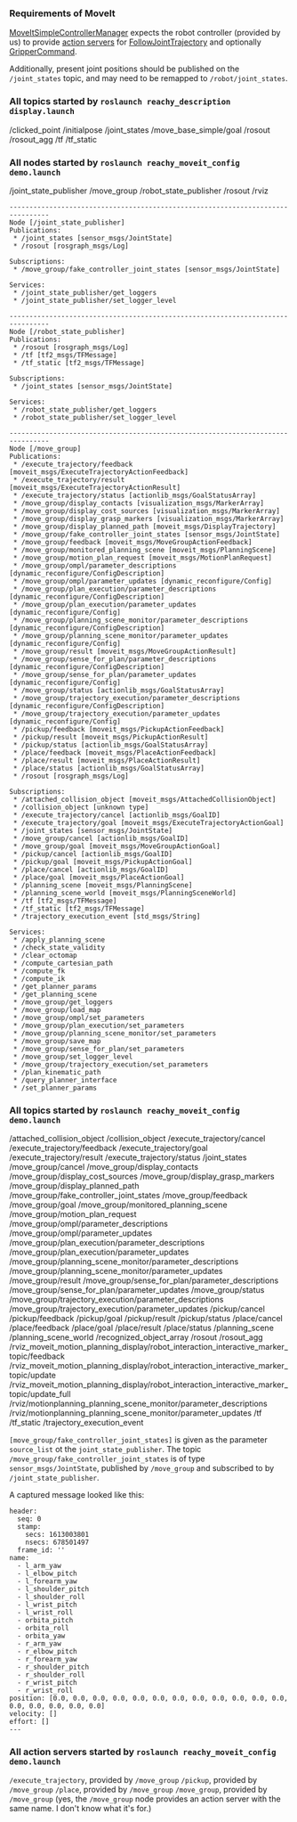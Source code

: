 ### Requirements of MoveIt
[MoveItSimpleControllerManager](https://ros-planning.github.io/moveit_tutorials/doc/controller_configuration/controller_configuration_tutorial.html) expects the robot controller (provided by us) to provide [action servers](http://wiki.ros.org/actionlib) for [FollowJointTrajectory](http://docs.ros.org/en/api/control_msgs/html/action/FollowJointTrajectory.html) and optionally [GripperCommand](http://docs.ros.org/en/api/control_msgs/html/action/GripperCommand.html).

Additionally, present joint positions should be published on the `/joint_states` topic, and may need to be remapped to `/robot/joint_states`.

### All topics started by `roslaunch reachy_description display.launch`
/clicked_point
/initialpose
/joint_states
/move_base_simple/goal
/rosout
/rosout_agg
/tf
/tf_static


### All nodes started by `roslaunch reachy_moveit_config demo.launch`
/joint_state_publisher
/move_group
/robot_state_publisher
/rosout
/rviz


```
--------------------------------------------------------------------------------
Node [/joint_state_publisher]
Publications: 
 * /joint_states [sensor_msgs/JointState]
 * /rosout [rosgraph_msgs/Log]

Subscriptions: 
 * /move_group/fake_controller_joint_states [sensor_msgs/JointState]

Services: 
 * /joint_state_publisher/get_loggers
 * /joint_state_publisher/set_logger_level
```

```
--------------------------------------------------------------------------------
Node [/robot_state_publisher]
Publications: 
 * /rosout [rosgraph_msgs/Log]
 * /tf [tf2_msgs/TFMessage]
 * /tf_static [tf2_msgs/TFMessage]

Subscriptions: 
 * /joint_states [sensor_msgs/JointState]

Services: 
 * /robot_state_publisher/get_loggers
 * /robot_state_publisher/set_logger_level
```

```
--------------------------------------------------------------------------------
Node [/move_group]
Publications: 
 * /execute_trajectory/feedback [moveit_msgs/ExecuteTrajectoryActionFeedback]
 * /execute_trajectory/result [moveit_msgs/ExecuteTrajectoryActionResult]
 * /execute_trajectory/status [actionlib_msgs/GoalStatusArray]
 * /move_group/display_contacts [visualization_msgs/MarkerArray]
 * /move_group/display_cost_sources [visualization_msgs/MarkerArray]
 * /move_group/display_grasp_markers [visualization_msgs/MarkerArray]
 * /move_group/display_planned_path [moveit_msgs/DisplayTrajectory]
 * /move_group/fake_controller_joint_states [sensor_msgs/JointState]
 * /move_group/feedback [moveit_msgs/MoveGroupActionFeedback]
 * /move_group/monitored_planning_scene [moveit_msgs/PlanningScene]
 * /move_group/motion_plan_request [moveit_msgs/MotionPlanRequest]
 * /move_group/ompl/parameter_descriptions [dynamic_reconfigure/ConfigDescription]
 * /move_group/ompl/parameter_updates [dynamic_reconfigure/Config]
 * /move_group/plan_execution/parameter_descriptions [dynamic_reconfigure/ConfigDescription]
 * /move_group/plan_execution/parameter_updates [dynamic_reconfigure/Config]
 * /move_group/planning_scene_monitor/parameter_descriptions [dynamic_reconfigure/ConfigDescription]
 * /move_group/planning_scene_monitor/parameter_updates [dynamic_reconfigure/Config]
 * /move_group/result [moveit_msgs/MoveGroupActionResult]
 * /move_group/sense_for_plan/parameter_descriptions [dynamic_reconfigure/ConfigDescription]
 * /move_group/sense_for_plan/parameter_updates [dynamic_reconfigure/Config]
 * /move_group/status [actionlib_msgs/GoalStatusArray]
 * /move_group/trajectory_execution/parameter_descriptions [dynamic_reconfigure/ConfigDescription]
 * /move_group/trajectory_execution/parameter_updates [dynamic_reconfigure/Config]
 * /pickup/feedback [moveit_msgs/PickupActionFeedback]
 * /pickup/result [moveit_msgs/PickupActionResult]
 * /pickup/status [actionlib_msgs/GoalStatusArray]
 * /place/feedback [moveit_msgs/PlaceActionFeedback]
 * /place/result [moveit_msgs/PlaceActionResult]
 * /place/status [actionlib_msgs/GoalStatusArray]
 * /rosout [rosgraph_msgs/Log]

Subscriptions: 
 * /attached_collision_object [moveit_msgs/AttachedCollisionObject]
 * /collision_object [unknown type]
 * /execute_trajectory/cancel [actionlib_msgs/GoalID]
 * /execute_trajectory/goal [moveit_msgs/ExecuteTrajectoryActionGoal]
 * /joint_states [sensor_msgs/JointState]
 * /move_group/cancel [actionlib_msgs/GoalID]
 * /move_group/goal [moveit_msgs/MoveGroupActionGoal]
 * /pickup/cancel [actionlib_msgs/GoalID]
 * /pickup/goal [moveit_msgs/PickupActionGoal]
 * /place/cancel [actionlib_msgs/GoalID]
 * /place/goal [moveit_msgs/PlaceActionGoal]
 * /planning_scene [moveit_msgs/PlanningScene]
 * /planning_scene_world [moveit_msgs/PlanningSceneWorld]
 * /tf [tf2_msgs/TFMessage]
 * /tf_static [tf2_msgs/TFMessage]
 * /trajectory_execution_event [std_msgs/String]

Services: 
 * /apply_planning_scene
 * /check_state_validity
 * /clear_octomap
 * /compute_cartesian_path
 * /compute_fk
 * /compute_ik
 * /get_planner_params
 * /get_planning_scene
 * /move_group/get_loggers
 * /move_group/load_map
 * /move_group/ompl/set_parameters
 * /move_group/plan_execution/set_parameters
 * /move_group/planning_scene_monitor/set_parameters
 * /move_group/save_map
 * /move_group/sense_for_plan/set_parameters
 * /move_group/set_logger_level
 * /move_group/trajectory_execution/set_parameters
 * /plan_kinematic_path
 * /query_planner_interface
 * /set_planner_params
```

### All topics started by `roslaunch reachy_moveit_config demo.launch`

/attached_collision_object
/collision_object
/execute_trajectory/cancel
/execute_trajectory/feedback
/execute_trajectory/goal
/execute_trajectory/result
/execute_trajectory/status
/joint_states
/move_group/cancel
/move_group/display_contacts
/move_group/display_cost_sources
/move_group/display_grasp_markers
/move_group/display_planned_path
/move_group/fake_controller_joint_states
/move_group/feedback
/move_group/goal
/move_group/monitored_planning_scene
/move_group/motion_plan_request
/move_group/ompl/parameter_descriptions
/move_group/ompl/parameter_updates
/move_group/plan_execution/parameter_descriptions
/move_group/plan_execution/parameter_updates
/move_group/planning_scene_monitor/parameter_descriptions
/move_group/planning_scene_monitor/parameter_updates
/move_group/result
/move_group/sense_for_plan/parameter_descriptions
/move_group/sense_for_plan/parameter_updates
/move_group/status
/move_group/trajectory_execution/parameter_descriptions
/move_group/trajectory_execution/parameter_updates
/pickup/cancel
/pickup/feedback
/pickup/goal
/pickup/result
/pickup/status
/place/cancel
/place/feedback
/place/goal
/place/result
/place/status
/planning_scene
/planning_scene_world
/recognized_object_array
/rosout
/rosout_agg
/rviz_moveit_motion_planning_display/robot_interaction_interactive_marker_topic/feedback
/rviz_moveit_motion_planning_display/robot_interaction_interactive_marker_topic/update
/rviz_moveit_motion_planning_display/robot_interaction_interactive_marker_topic/update_full
/rviz/motionplanning_planning_scene_monitor/parameter_descriptions
/rviz/motionplanning_planning_scene_monitor/parameter_updates
/tf
/tf_static
/trajectory_execution_event

`[move_group/fake_controller_joint_states]` is given as the parameter `source_list` ot the `joint_state_publisher`. The topic `/move_group/fake_controller_joint_states` is of type `sensor_msgs/JointState`, published by `/move_group` and subscribed to by `/joint_state_publisher`.

A captured message looked like this:

```
header: 
  seq: 0
  stamp: 
    secs: 1613003801
    nsecs: 678501497
  frame_id: ''
name: 
  - l_arm_yaw
  - l_elbow_pitch
  - l_forearm_yaw
  - l_shoulder_pitch
  - l_shoulder_roll
  - l_wrist_pitch
  - l_wrist_roll
  - orbita_pitch
  - orbita_roll
  - orbita_yaw
  - r_arm_yaw
  - r_elbow_pitch
  - r_forearm_yaw
  - r_shoulder_pitch
  - r_shoulder_roll
  - r_wrist_pitch
  - r_wrist_roll
position: [0.0, 0.0, 0.0, 0.0, 0.0, 0.0, 0.0, 0.0, 0.0, 0.0, 0.0, 0.0, 0.0, 0.0, 0.0, 0.0, 0.0]
velocity: []
effort: []
---
```


### All action servers started by `roslaunch reachy_moveit_config demo.launch`
`/execute_trajectory`, provided by `/move_group`
`/pickup`, provided by `/move_group`
`/place`, provided by `/move_group`
`/move_group`, provided by `/move_group` (yes, the `/move_group` node provides an action server with the same name. I don't know what it's for.)